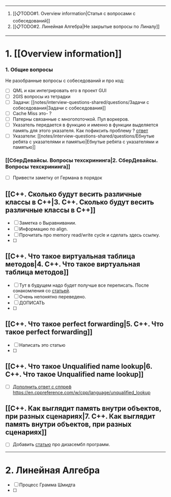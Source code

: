 
---
1. [[📋TODO#1. Overview information|Статья с вопросами с собеседований]]
2. [[📋TODO#2. Линейная Алгебра|Не закрытые вопросы по Линалу]]
---
# 1. [[Overview information]]

### 1. Общие вопросы
Не разобранные вопросы c собеседований и про код:

- [ ] QML и как интегрировать его в проект GUI
- [ ] 2GIS вопросы из тетрадки
- [ ] Задачи: [[notes/interview-questions-shared/questions/Задачи с собеседования|Задачи с собеседования]]
- [ ] Caсhe Miss это- ?
- [ ] Патерны связанные с многопоточкой. Пул воркеров.
- [ ] Указатель передается в функцию и именно в функции выделяется память для этого указателя. Как пофиксить проблему ? [ответ](https://stackoverflow.com/questions/57719575/c-pointer-issue-update-pointer-through-method)
- [ ] Указатели: [[notes/interview-questions-shared/questions/Ебнутые ребята с указателями и памятью|Ебнутые ребята с указателями и памятью]]
### [[СберДевайсы. Вопросы техскрининга|2. СберДевайсы. Вопросы техскрининга]]
- [ ] Привести заметку от Германа в порядок
## [[C++. Сколько будут весить различные классы в С++|3. C++. Сколько будут весить различные классы в С++]]
 - [ ] Заметка о Выравнивании.
 - [ ] Информацию по align.
 - [ ] Прочитать про memory read/write cycle и сделать здесь ссылку.
 - [ ] 
## [[С++. Что такое виртуальная таблица методов|4. С++. Что такое виртуальная таблица методов]]
- [ ] Тут в будущем надо будет получше все переписать. После ознакомления со [статьей](https://www.vishalchovatiya.com/memory-layout-of-cpp-object/).
- [ ] Очень непонятно переведено.
- [ ] ДОПИСАТЬ
- [ ] 
## [[C++. Что такое perfect forwarding|5. C++. Что такое perfect forwarding]]
- [ ] Написать это статью
- [ ] 
## [[С++. Что такое Unqualified name lookup|6. С++. Что такое Unqualified name lookup]]
- [ ] [Дополнить ответ с сппреф](https://en.cppreference.com/w/cpp/language/unqualified_lookup#Member%20function%20definition) https://en.cppreference.com/w/cpp/language/unqualified_lookup
## [[С++. Как выглядит память внутри объектов, при разных сценариях|7. С++. Как выглядит память внутри объектов, при разных сценариях]]
- [ ] Добавить [статью](http://www.vishalchovatiya.com/how-c-program-convert-into-assembly/) про дизасембл программ. 

---
# 2. Линейная Алгебра

- [ ] Процесс Грамма Шмидта
- [ ] 